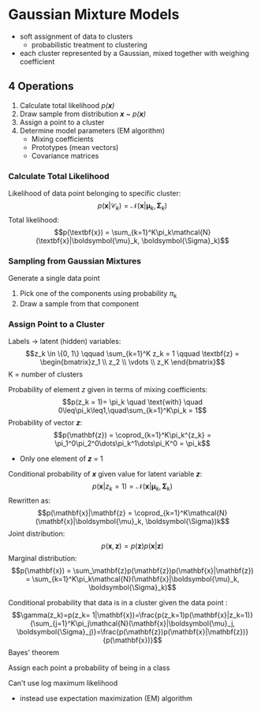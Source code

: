 # Gaussian Mixture Models
- soft assignment of data to clusters
	- probabilistic treatment to clustering
- each cluster represented by a Gaussian, mixed together with weighing coefficient

## 4 Operations
1. Calculate total likelihood *p(**x**)*
2. Draw sample from distribution ***x*** ~ *p(**x**)*
3. Assign a point to a cluster
4. Determine model parameters (EM algorithm)
	- Mixing coefficients
	- Prototypes (mean vectors)
	- Covariance matrices


### Calculate Total Likelihood
Likelihood of data point belonging to specific cluster:
$$p(\textbf{x}|\mathcal{C}_k) = \mathcal{N}(\textbf{x}|\boldsymbol{\mu}_k, \boldsymbol{\Sigma}_k)$$
Total likelihood:
$$p(\textbf{x}) = \sum_{k=1}^K\pi_k\mathcal{N}(\textbf{x}|\boldsymbol{\mu}_k, \boldsymbol{\Sigma}_k)$$

### Sampling from Gaussian Mixtures
Generate a single data point
1. Pick one of the components using probability *&pi;*<sub>k</sub>
2. Draw a sample from that component

### Assign Point to a Cluster
Labels -> latent (hidden) variables:
$$z_k \in \{0, 1\} \qquad \sum_{k=1}^K z_k = 1 \qquad \textbf{z} = \begin{bmatrix}z_1 \\ z_2 \\ \vdots \\ z_K \end{bmatrix}$$
K = number of clusters

Probability of element *z* given in terms of mixing coefficients:
$$p(z_k = 1)= \pi_k \quad \text{with} \quad 0\leq\pi_k\leq1,\quad\sum_{k=1}^K\pi_k = 1$$
Probability of vector ***z***:
$$p(\mathbf{z}) = \coprod_{k=1}^K\pi_k^{z_k} = \pi_1^0\pi_2^0\dots\pi_k^1\dots\pi_K^0 = \pi_k$$
- Only one element of ***z*** = 1

Conditional probability of ***x*** given value for latent variable ***z***:
$$p(\mathbf{x}|z_k = 1) = \mathcal{N}(\mathbf{x}|\boldsymbol{\mu}_k, \boldsymbol{\Sigma}_k)$$
Rewritten as:
$$p(\mathbf{x}|\mathbf{z} = \coprod_{k=1}^K\mathcal{N}(\mathbf{x}|\boldsymbol{\mu}_k, \boldsymbol{\Sigma})k$$
Joint distribution:
$$p(\mathbf{x}, \mathbf{z}) = p(\mathbf{z})p(\mathbf{x}|\mathbf{z})$$
Marginal distribution:
$$p(\mathbf{x}) = \sum_\mathbf{z}p(\mathbf{z})p(\mathbf{x}|\mathbf{z}) = \sum_{k=1}^K\pi_k\mathcal{N}(\mathbf{x}|\boldsymbol{\mu}_k, \boldsymbol{\Sigma}_k)$$

Conditional probability that data is in a cluster given the data point :
$$\gamma(z_k)=p(z_k= 1|\mathbf{x})=\frac{p(z_k=1)p(\mathbf{x}|z_k=1)}{\sum_{j=1}^K\pi_j\mathcal{N}(\mathbf{x}|\boldsymbol{\mu}_j, \boldsymbol{\Sigma}_j)}=\frac{p(\mathbf{z})p(\mathbf{x}|\mathbf{z})}{p(\mathbf{x})}$$
Bayes' theorem

Assign each point a probability of being in a class

Can't use log maximum likelihood
- instead use expectation maximization (EM) algorithm